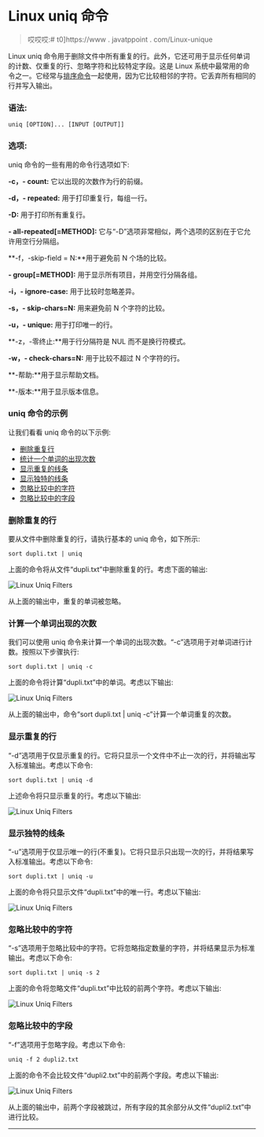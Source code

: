 # Linux uniq 命令

> 哎哎哎:# t0]https://www . javatppoint . com/Linux-unique

Linux uniq 命令用于删除文件中所有重复的行。此外，它还可用于显示任何单词的计数、仅重复的行、忽略字符和比较特定字段。这是 Linux 系统中最常用的命令之一。它经常与[排序命令](https://www.javatpoint.com/linux-sort)一起使用，因为它比较相邻的字符。它丢弃所有相同的行并写入输出。

### 语法:

```
uniq [OPTION]... [INPUT [OUTPUT]]

```

### 选项:

uniq 命令的一些有用的命令行选项如下:

**-c，- count:** 它以出现的次数作为行的前缀。

**-d，- repeated:** 用于打印重复行，每组一行。

**-D:** 用于打印所有重复行。

**- all-repeated[=METHOD]:** 它与“-D”选项非常相似，两个选项的区别在于它允许用空行分隔组。

**-f，-skip-field = N:**用于避免前 N 个场的比较。

**- group[=METHOD]:** 用于显示所有项目，并用空行分隔各组。

**-i，- ignore-case:** 用于比较时忽略差异。

**-s，- skip-chars=N:** 用来避免前 N 个字符的比较。

**-u，- unique:** 用于打印唯一的行。

**-z，-零终止:**用于行分隔符是 NUL 而不是换行符模式。

**-w，- check-chars=N:** 用于比较不超过 N 个字符的行。

**-帮助:**用于显示帮助文档。

**-版本:**用于显示版本信息。

### uniq 命令的示例

让我们看看 uniq 命令的以下示例:

*   [删除重复行](#Remove)
*   [统计一个单词的出现次数](#occurrences)
*   [显示重复的线条](#repeated)
*   [显示独特的线条](#unique)
*   [忽略比较中的字符](#characters)
*   [忽略比较中的字段](#fields)

### 删除重复的行

要从文件中删除重复的行，请执行基本的 uniq 命令，如下所示:

```
sort dupli.txt | uniq

```

上面的命令将从文件“dupli.txt”中删除重复的行。考虑下面的输出:

![Linux Uniq Filters](../Images/f4bb7bfc4d617a729893c532d59f24e3.png)

从上面的输出中，重复的单词被忽略。

### 计算一个单词出现的次数

我们可以使用 uniq 命令来计算一个单词的出现次数。“-c”选项用于对单词进行计数。按照以下步骤执行:

```
sort dupli.txt | uniq -c

```

上面的命令将计算“dupli.txt”中的单词。考虑以下输出:

![Linux Uniq Filters](../Images/5318515dfe79c81a5c19fa3dbf203a10.png)

从上面的输出中，命令“sort dupli.txt | uniq -c”计算一个单词重复的次数。

### 显示重复的行

“-d”选项用于仅显示重复的行。它将只显示一个文件中不止一次的行，并将输出写入标准输出。考虑以下命令:

```
sort dupli.txt | uniq -d

```

上述命令将只显示重复的行。考虑以下输出:

![Linux Uniq Filters](../Images/68b75b1717599caaabc1d94a5eff638e.png)

### 显示独特的线条

“-u”选项用于仅显示唯一的行(不重复)。它将只显示只出现一次的行，并将结果写入标准输出。考虑以下命令:

```
sort dupli.txt | uniq -u

```

上面的命令将只显示文件“dupli.txt”中的唯一行。考虑以下输出:

![Linux Uniq Filters](../Images/28216e139973d9e6529619e5f6dce0a2.png)

### 忽略比较中的字符

“-s”选项用于忽略比较中的字符。它将忽略指定数量的字符，并将结果显示为标准输出。考虑以下命令:

```
sort dupli.txt | uniq -s 2

```

上面的命令将忽略文件“dupli.txt”中比较的前两个字符。考虑以下输出:

![Linux Uniq Filters](../Images/f5b89da5be5843779545ec20b9e9ab72.png)

### 忽略比较中的字段

“-f”选项用于忽略字段。考虑以下命令:

```
uniq -f 2 dupli2.txt

```

上面的命令不会比较文件“dupli2.txt”中的前两个字段。考虑以下输出:

![Linux Uniq Filters](../Images/7168cd46c4c399929f0588641a684d03.png)

从上面的输出中，前两个字段被跳过，所有字段的其余部分从文件“dupli2.txt”中进行比较。

* * *